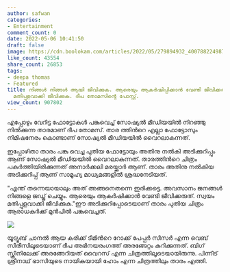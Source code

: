 ```yaml
---
author: safwan
categories:
- Entertainment
comment_count: 0
date: 2022-05-06 10:41:50
draft: false
image: https://cdn.boolokam.com/articles/2022/05/279894932_400788224987273_6885265080577236862_n-891x1024.jpg
like_count: 43554
share_count: 26853
tags:
- deepa thomas
- Featured
title: നിങ്ങൾ നിങ്ങൾ ആയി ജീവിക്കുക. ആരെയും ആകർഷിപ്പിക്കാൻ വേണ്ടി ജീവിക്കരുത്. സ്വയം
  മതിപ്പുളവാക്കി ജീവിക്കുക. ദീപ തോമസിൻ്റെ പോസ്റ്റ്.
view_count: 907802
---
```


എപ്പോഴും വേറിട്ട ഫോട്ടോകൾ പങ്കുവെച്ച് സോഷ്യൽ മീഡിയയിൽ നിറഞ്ഞു നിൽക്കുന്ന താരമാണ് ദീപ തോമസ്. താര ത്തിൻറെ എല്ലാ ഫോട്ടോസും നിമിഷനേരം കൊണ്ടാണ് സോഷ്യൽ മീഡിയയിൽ വൈറലാകുന്നത്.

ഇപ്പോഴിതാ താരം പങ്കു വെച്ച പുതിയ ഫോട്ടോയും അതിനു നൽകി അടിക്കുറിപ്പും ആണ് സോഷ്യൽ മീഡിയയിൽ വൈറലാകുന്നത്. താരത്തിൻറെ ചിത്രം പകർത്തിയിരിക്കുന്നത് അനാർക്കലി മരയ്ക്കാർ ആണ്. താരം അതിനു നൽകിയ അടിക്കുറിപ്പ് ആണ് സാമൂഹ്യ മാധ്യമങ്ങളിൽ ശ്രദ്ധനേടിയത്.

  
"എന്ത് തന്നെയായാലും അത് അങ്ങനെതന്നെ ഇരിക്കട്ടെ. അവസാനം ജനങ്ങൾ നിങ്ങളെ ജഡ്ജ് ചെയ്യും. ആരെയും ആകർഷിക്കാൻ വേണ്ടി ജീവിക്കരുത്. സ്വയം മതിപ്പുളവാക്കി ജീവിക്കുക."ഈ അടിക്കുറിപ്പോടെയാണ് താരം പുതിയ ചിത്രം ആരാധകർക്ക് മുൻപിൽ പങ്കുവെച്ചത്.

![](https://cdn.boolokam.com/articles/2022/05/279894932_400788224987273_6885265080577236862_n-891x1024.jpg)

യൂട്യൂബ് ചാനൽ ആയ കരിക്ക് ടീമിൻറെ റോക്ക് പേപ്പർ സീസർ എന്ന വെബ് സീരീസിലൂടെയാണ് ദീപ അഭിനയരംഗത്ത് അരങ്ങേറ്റം കുറിക്കുന്നത്. ബിഗ് സ്ക്രീനിലേക്ക് അരങ്ങേറിയത് വൈറസ് എന്ന ചിത്രത്തിലൂടെയായിരുന്നു. പിന്നീട് ശ്രീനാഥ് ഭാസിയുടെ നായികയായി ഹോം എന്ന ചിത്രത്തിലും താരം എത്തി.